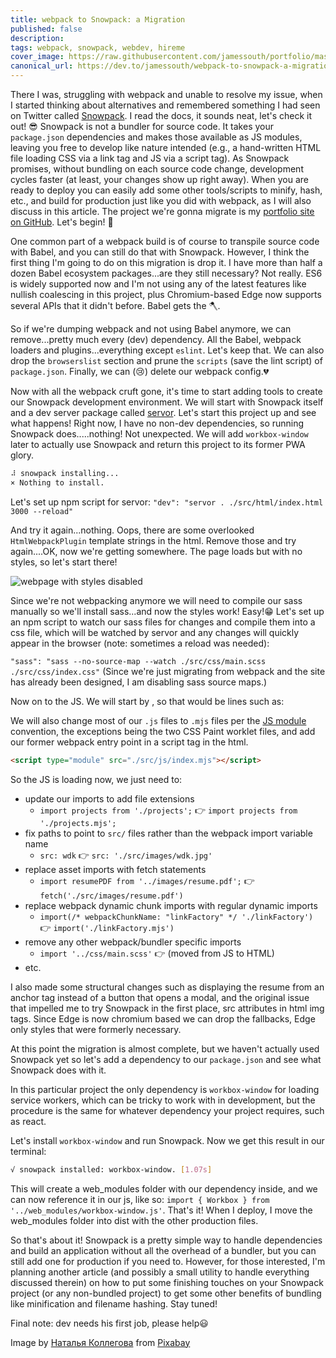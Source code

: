 ```yaml
---
title: webpack to Snowpack: a Migration
published: false
description: 
tags: webpack, snowpack, webdev, hireme
cover_image: https://raw.githubusercontent.com/jamessouth/portfolio/master/cover.png
canonical_url: https://dev.to/jamessouth/webpack-to-snowpack-a-migration-5ea0
---
```

There I was, struggling with webpack and unable to resolve my issue, when I started thinking about alternatives and remembered something I had seen on Twitter called [Snowpack](https://www.snowpack.dev/).  I read the docs, it sounds neat, let's check it out! 😎 Snowpack is not a bundler for source code.  It takes your `package.json` dependencies and makes those available as JS modules, leaving you free to develop like nature intended (e.g., a hand-written HTML file loading CSS via a link tag and JS via a script tag).  As Snowpack promises, without bundling on each source code change, development cycles faster (at least, your changes show up right away).  When you are ready to deploy you can easily add some other tools/scripts to minify, hash, etc., and build for production just like you did with webpack, as I will also discuss in this article. The project we're gonna migrate is my [portfolio site on GitHub](https://jamessouth.github.io/portfolio/).  Let's begin! 🗻

One common part of a webpack build is of course to transpile source code with Babel, and you can still do that with Snowpack.  However, I think the first thing I'm going to do on this migration is drop it.  I have more than half a dozen Babel ecosystem packages...are they still necessary?  Not really.  ES6 is widely supported now and I'm not using any of the latest features like nullish coalescing in this project, plus Chromium-based Edge now supports several APIs that it didn't before.  Babel gets the 🪓.

So if we're dumping webpack and not using Babel anymore, we can remove...pretty much every (dev) dependency.  All the Babel, webpack loaders and plugins...everything except `eslint`.  Let's keep that.  We can also drop the `browserslist` section and prune the `scripts` (save the lint script) of `package.json`.  Finally, we can (😢) delete our webpack config.💔

Now with all the webpack cruft gone, it's time to start adding tools to create our Snowpack development environment.  We will start with Snowpack itself and a dev server package called [servor](https://www.npmjs.com/package/servor).  Let's start this project up and see what happens!  Right now, I have no non-dev dependencies, so running Snowpack does.....nothing!  Not unexpected.  We will add `workbox-window` later to actually use Snowpack and return this project to its former PWA glory.
```bash
⠼ snowpack installing... 
× Nothing to install.
```
Let's set up npm script for servor:
`"dev": "servor . ./src/html/index.html 3000 --reload"`

And try it again...nothing.  Oops, there are some overlooked `HtmlWebpackPlugin` template strings in the html.  Remove those and try again....OK, now we're getting somewhere.  The page loads but with no styles, so let's start there!

![webpage with styles disabled](https://raw.githubusercontent.com/jamessouth/portfolio/master/unstyled.png)

Since we're not webpacking anymore we will need to compile our sass manually so we'll install sass...and now the styles work!  Easy!😁  Let's set up an npm script to watch our sass files for changes and compile them into a css file, which will be watched by servor and any changes will quickly appear in the browser (note: sometimes a reload was needed):

`"sass": "sass --no-source-map --watch ./src/css/main.scss ./src/css/index.css"`
(Since we're just migrating from webpack and the site has already been designed, I am disabling sass source maps.)

Now on to the JS.  We will start by , so that would be lines such as:



We will also change most of our `.js` files to `.mjs` files per the [JS module](https://developer.mozilla.org/en-US/docs/Web/JavaScript/Guide/Modules#Aside_%E2%80%94_.mjs_versus_.js) convention, the exceptions being the two CSS Paint worklet files, and add our former webpack entry point in a script tag in the html.
```html
<script type="module" src="./src/js/index.mjs"></script>
```

So the JS is loading now, we just need to:

* update our imports to add file extensions
  * `import projects from './projects';` 👉 `import projects from './projects.mjs';`
* fix paths to point to `src/` files rather than the webpack import variable name
  * `src: wdk` 👉 `src: './src/images/wdk.jpg'`
* replace asset imports with fetch statements
  * `import resumePDF from '../images/resume.pdf';` 👉 `fetch('./src/images/resume.pdf')`
* replace webpack dynamic chunk imports with regular dynamic imports
  * `import(/* webpackChunkName: "linkFactory" */ './linkFactory')` 👉 `import('./linkFactory.mjs')`
* remove any other webpack/bundler specific imports
  * `import '../css/main.scss'` 👉 (moved from JS to HTML)
* etc.

I also made some structural changes such as displaying the resume from an anchor tag instead of a button that opens a modal, and the original issue that impelled me to try Snowpack in the first place, src attributes in html img tags.  Since Edge is now chromium based we can drop the fallbacks, Edge only styles that were formerly necessary.

At this point the migration is almost complete, but we haven't actually used Snowpack yet so let's add a dependency to our `package.json` and see what Snowpack does with it.

In this particular project the only dependency is `workbox-window` for loading service workers, which can be tricky to work with in development, but the procedure is the same for whatever dependency your project requires, such as react.  

Let's install `workbox-window` and run Snowpack.  Now we get this result in our terminal: 
```bash
√ snowpack installed: workbox-window. [1.07s]
```
This will create a web_modules folder with our dependency inside, and we can now reference it in our js, like so: `import { Workbox } from '../web_modules/workbox-window.js'`. That's it!  When I deploy, I move the web_modules folder into dist with the other production files.  

So that's about it!  Snowpack is a pretty simple way to handle dependencies and build an application without all the overhead of a bundler, but you can still add one for production if you need to.  However, for those interested, I'm planning another article (and possibly a small utility to handle everything discussed therein) on how to put some finishing touches on your Snowpack project (or any non-bundled project) to get some other benefits of bundling like minification and filename hashing.  Stay tuned!

Final note:  dev needs his first job, please help😃

Image by <a href="https://pixabay.com/users/Natalia_Kollegova-5226803/?utm_source=link-attribution&amp;utm_medium=referral&amp;utm_campaign=image&amp;utm_content=2790656">Наталья Коллегова</a> from <a href="https://pixabay.com/?utm_source=link-attribution&amp;utm_medium=referral&amp;utm_campaign=image&amp;utm_content=2790656">Pixabay</a>

